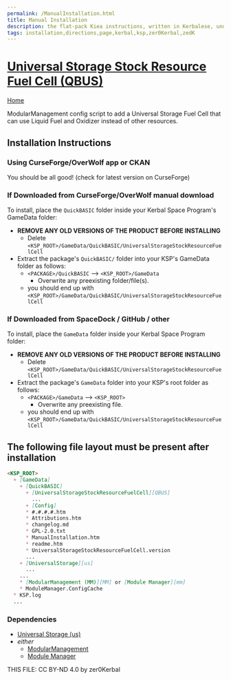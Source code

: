 ```yaml
---
permalink: /ManualInstallation.html
title: Manual Installation
description: the flat-pack Kiea instructions, written in Kerbalese, unusally present
tags: installation,directions,page,kerbal,ksp,zer0Kerbal,zedK
---
```

<!-- ManualInstallation.md v1.0.0.0
Universal Storage Stock Resource Fuel Cell (QBUS)
created:
updated:

TEMPLATE: ManualInstallation.md v1.1.9.0
created: 01 Feb 2022
updated: 27 Mar 2023

based upon work by Lisias -->

# [Universal Storage Stock Resource Fuel Cell (QBUS)][QBUS]

[Home](./index.md)

ModularManagement config script to add a Universal Storage Fuel Cell that can use Liquid Fuel and Oxidizer instead of other resources.

## Installation Instructions

### Using CurseForge/OverWolf app or CKAN

You should be all good! (check for latest version on CurseForge)

### If Downloaded from CurseForge/OverWolf manual download

To install, place the `QuickBASIC` folder inside your Kerbal Space Program's GameData folder:

* **REMOVE ANY OLD VERSIONS OF THE PRODUCT BEFORE INSTALLING**
  * Delete `<KSP_ROOT>/GameData/QuickBASIC/UniversalStorageStockResourceFuelCell`
* Extract the package's `QuickBASIC/` folder into your KSP's GameData folder as follows:
  * `<PACKAGE>/QuickBASIC` --> `<KSP_ROOT>/GameData`
    * Overwrite any preexisting folder/file(s).
  * you should end up with `<KSP_ROOT>/GameData/QuickBASIC/UniversalStorageStockResourceFuelCell`

### If Downloaded from SpaceDock / GitHub / other

To install, place the `GameData` folder inside your Kerbal Space Program folder:

* **REMOVE ANY OLD VERSIONS OF THE PRODUCT BEFORE INSTALLING**
  * Delete `<KSP_ROOT>/GameData/QuickBASIC/UniversalStorageStockResourceFuelCell`
* Extract the package's `GameData` folder into your KSP's root folder as follows:
  * `<PACKAGE>/GameData` --> `<KSP_ROOT>`
    * Overwrite any preexisting file.
  * you should end up with `<KSP_ROOT>/GameData/QuickBASIC/UniversalStorageStockResourceFuelCell`

## The following file layout must be present after installation

```markdown
<KSP_ROOT>
  + [GameData]
    + [QuickBASIC]
      + [UniversalStorageStockResourceFuelCell][QBUS]
        ...
      + [Config]
      * #.#.#.#.htm
      * Attributions.htm
      * changelog.md
      * GPL-2.0.txt
      * ManualInstallation.htm
      * readme.htm
      * UniversalStorageStockResourceFuelCell.version
      ...
    + [UniversalStorage][us]
      ...
    ...
    * [ModularManagement (MM)][MM] or [Module Manager][mm]
    * ModuleManager.ConfigCache
  * KSP.log
  ...
```

### Dependencies

* [Universal Storage (us)][US]
* *either*
  * [ModularManagement][MM]
  * [Module Manager][m-m]

[QBUS]: https://www.curseforge.com/kerbal/ksp-mods/universalstoragestockresourcefuelcell "Universal Storage Stock Resource Fuel Cell (QBUS)"

[MM]: https://www.curseforge.com/kerbal/ksp-mods/ModularManagement "ModularManagement (MM)"
[m-m]: https://forum.kerbalspaceprogram.com/index.php?/topic/50533-*/ "Module Manager"
[us]: https://forum.kerbalspaceprogram.com/index.php?/topic/68043-*/ "Universal Storage"

THIS FILE: CC BY-ND 4.0 by zer0Kerbal